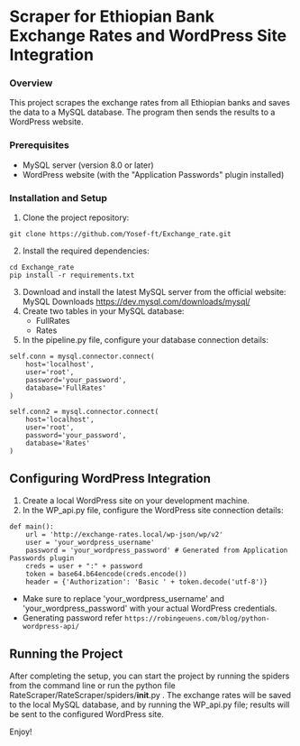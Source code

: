 # Scraper for Ethiopian Bank Exchange Rates and WordPress Site Integration
### Overview
This project scrapes the exchange rates from all Ethiopian banks and saves the data to a MySQL database. The program then sends the results to a WordPress website.

### Prerequisites
* MySQL server (version 8.0 or later)
* WordPress website (with the "Application Passwords" plugin installed)

### Installation and Setup
1. Clone the project repository:

```
git clone https://github.com/Yosef-ft/Exchange_rate.git
```
2. Install the required dependencies:
```
cd Exchange_rate
pip install -r requirements.txt
```
3. Download and install the latest MySQL server from the official website: MySQL Downloads <https://dev.mysql.com/downloads/mysql/>
4. Create two tables in your MySQL database:
    - FullRates
    - Rates
5. In the pipeline.py file, configure your database connection details:
```
self.conn = mysql.connector.connect(
    host='localhost',
    user='root',
    password='your_password',
    database='FullRates'
)

self.conn2 = mysql.connector.connect(
    host='localhost',
    user='root',
    password='your_password',
    database='Rates'
)
```

## Configuring WordPress Integration
1. Create a local WordPress site on your development machine.
2. In the WP_api.py file, configure the WordPress site connection details:
``` 
def main():
    url = 'http://exchange-rates.local/wp-json/wp/v2'
    user = 'your_wordpress_username'
    password = 'your_wordpress_password' # Generated from Application Passwords plugin
    creds = user + ":" + password
    token = base64.b64encode(creds.encode())
    header = {'Authorization': 'Basic ' + token.decode('utf-8')}
```

- Make sure to replace 'your_wordpress_username' and 'your_wordpress_password' with your actual WordPress credentials. 
- Generating password refer `https://robingeuens.com/blog/python-wordpress-api/`

## Running the Project
After completing the setup, you can start the project by running the spiders from the command line or run the python file RateScraper/RateScraper/spiders/__init__.py . The exchange rates will be saved to the local MySQL database, and by running the WP_api.py file; results will be sent to the configured WordPress site.

Enjoy!